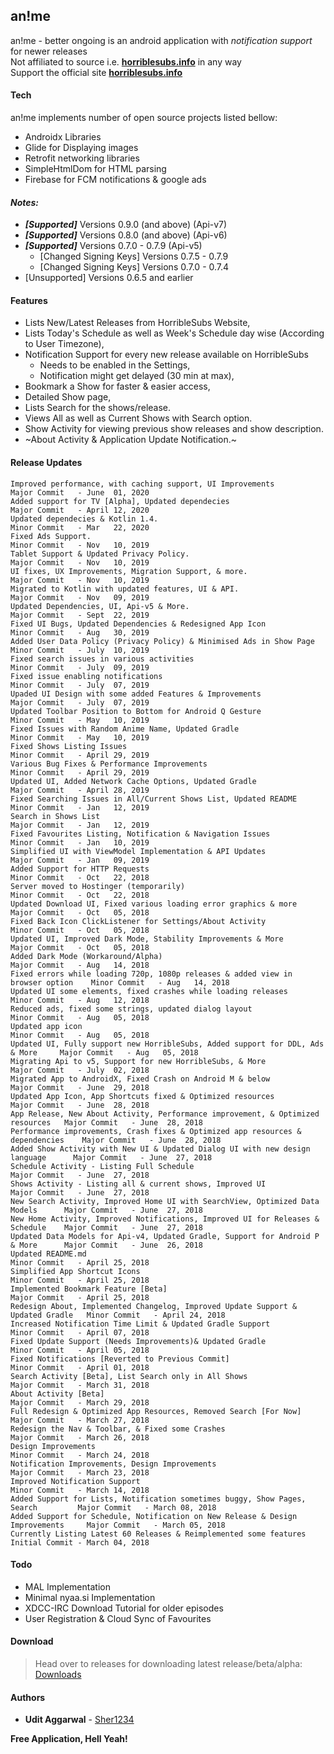 ## an!me
an!me - better ongoing is an android application with *notification support* for newer releases <br />
Not affiliated to source i.e. **[horriblesubs.info](https://horriblesubs.info)** in any way <br />
Support the official site **[horriblesubs.info](https://horriblesubs.info)**

#### Tech
an!me implements number of open source projects listed bellow:
- Androidx Libraries
- Glide for Displaying images
- Retrofit networking libraries
- SimpleHtmlDom for HTML parsing
- Firebase for FCM notifications & google ads

#### *Notes:*
- ***[Supported]*** Versions 0.9.0 (and above) (Api-v7)
- ***[Supported]*** Versions 0.8.0 (and above) (Api-v6)
- ***[Supported]*** Versions 0.7.0 - 0.7.9 (Api-v5)
  - [Changed Signing Keys] Versions 0.7.5 - 0.7.9
  - [Changed Signing Keys] Versions 0.7.0 - 0.7.4
- [Unsupported] Versions 0.6.5 and earlier


#### Features
 * Lists New/Latest Releases from HorribleSubs Website,
 * Lists Today's Schedule as well as Week's Schedule day wise (According to User Timezone),
 * Notification Support for every new release available on HorribleSubs
   - Needs to be enabled in the Settings,
   - Notification might get delayed (30 min at max),
 * Bookmark a Show for faster & easier access,
 * Detailed Show page,
 * Lists Search for the shows/release.
 * Views All as well as Current Shows with Search option.
 * Show Activity for viewing previous show releases and show description.
 * ~About Activity & Application Update Notification.~

#### Release Updates
```
Improved performance, with caching support, UI Improvements                       Major Commit   - June  01, 2020
Added support for TV [Alpha], Updated dependecies                                 Major Commit   - April 12, 2020
Updated dependecies & Kotlin 1.4.                                                 Minor Commit   - Mar   22, 2020
Fixed Ads Support.                                                                Minor Commit   - Nov   10, 2019
Tablet Support & Updated Privacy Policy.                                          Major Commit   - Nov   10, 2019
UI fixes, UX Improvements, Migration Support, & more.                             Major Commit   - Nov   10, 2019
Migrated to Kotlin with updated features, UI & API.                               Major Commit   - Nov   09, 2019
Updated Dependencies, UI, Api-v5 & More.                                          Major Commit   - Sept  22, 2019
Fixed UI Bugs, Updated Dependencies & Redesigned App Icon                         Minor Commit   - Aug   30, 2019
Added User Data Policy (Privacy Policy) & Minimised Ads in Show Page              Minor Commit   - July  10, 2019
Fixed search issues in various activities                                         Minor Commit   - July  09, 2019
Fixed issue enabling notifications                                                Minor Commit   - July  07, 2019
Upaded UI Design with some added Features & Improvements                          Major Commit   - July  07, 2019
Updated Toolbar Position to Bottom for Android Q Gesture                          Minor Commit   - May   10, 2019
Fixed Issues with Random Anime Name, Updated Gradle                               Minor Commit   - May   10, 2019
Fixed Shows Listing Issues                                                        Minor Commit   - April 29, 2019
Various Bug Fixes & Performance Improvements                                      Minor Commit   - April 29, 2019
Updated UI, Added Network Cache Options, Updated Gradle                           Major Commit   - April 28, 2019
Fixed Searching Issues in All/Current Shows List, Updated README                  Minor Commit   - Jan   12, 2019
Search in Shows List                                                              Major Commit   - Jan   12, 2019
Fixed Favourites Listing, Notification & Navigation Issues                        Minor Commit   - Jan   10, 2019
Simplified UI with ViewModel Implementation & API Updates                         Major Commit   - Jan   09, 2019
Added Support for HTTP Requests                                                   Minor Commit   - Oct   22, 2018
Server moved to Hostinger (temporarily)                                           Minor Commit   - Oct   22, 2018
Updated Download UI, Fixed various loading error graphics & more                  Major Commit   - Oct   05, 2018
Fixed Back Icon ClickListener for Settings/About Activity                         Minor Commit   - Oct   05, 2018
Updated UI, Improved Dark Mode, Stability Improvements & More                     Major Commit   - Oct   05, 2018
Added Dark Mode (Workaround/Alpha)                                                Major Commit   - Aug   14, 2018
Fixed errors while loading 720p, 1080p releases & added view in browser option    Minor Commit   - Aug   14, 2018
Updated UI some elements, fixed crashes while loading releases                    Minor Commit   - Aug   12, 2018
Reduced ads, fixed some strings, updated dialog layout                            Minor Commit   - Aug   05, 2018
Updated app icon                                                                  Minor Commit   - Aug   05, 2018
Updated UI, Fully support new HorribleSubs, Added support for DDL, Ads & More     Major Commit   - Aug   05, 2018
Migrating Api to v5, Support for new HorribleSubs, & More                         Major Commit   - July  02, 2018
Migrated App to AndroidX, Fixed Crash on Android M & below                        Major Commit   - June  29, 2018
Updated App Icon, App Shortcuts fixed & Optimized resources                       Major Commit   - June  28, 2018
App Release, New About Activity, Performance improvement, & Optimized resources   Major Commit   - June  28, 2018
Performance improvements, Crash fixes & Optimized app resources & dependencies    Major Commit   - June  28, 2018
Added Show Activity with New UI & Updated Dialog UI with new design language      Major Commit   - June  27, 2018
Schedule Activity - Listing Full Schedule                                         Major Commit   - June  27, 2018
Shows Activity - Listing all & current shows, Improved UI                         Major Commit   - June  27, 2018
New Search Activity, Improved Home UI with SearchView, Optimized Data Models      Major Commit   - June  27, 2018
New Home Activity, Improved Notifications, Improved UI for Releases & Schedule    Major Commit   - June  27, 2018
Updated Data Models for Api-v4, Updated Gradle, Support for Android P & More      Major Commit   - June  26, 2018
Updated README.md                                                                 Minor Commit   - April 25, 2018
Simplified App Shortcut Icons                                                     Minor Commit   - April 25, 2018
Implemented Bookmark Feature [Beta]                                               Major Commit   - April 25, 2018
Redesign About, Implemented Changelog, Improved Update Support & Updated Gradle   Minor Commit   - April 24, 2018
Increased Notification Time Limit & Updated Gradle Support                        Minor Commit   - April 07, 2018
Fixed Update Support (Needs Improvements)& Updated Gradle                         Minor Commit   - April 05, 2018
Fixed Notifications [Reverted to Previous Commit]                                 Minor Commit   - April 01, 2018
Search Activity [Beta], List Search only in All Shows                             Major Commit   - March 31, 2018
About Activity [Beta]                                                             Major Commit   - March 29, 2018
Full Redesign & Optimized App Resources, Removed Search [For Now]                 Major Commit   - March 27, 2018
Redesign the Nav & Toolbar, & Fixed some Crashes                                  Major Commit   - March 26, 2018
Design Improvements                                                               Minor Commit   - March 24, 2018
Notification Improvements, Design Improvements                                    Major Commit   - March 23, 2018
Improved Notification Support                                                     Minor Commit   - March 14, 2018
Added Support for Lists, Notification sometimes buggy, Show Pages, Search         Major Commit   - March 08, 2018
Added Support for Schedule, Notification on New Release & Design Improvements     Major Commit   - March 05, 2018
Currently Listing Latest 60 Releases & Reimplemented some features                Initial Commit - March 04, 2018
```
#### Todo
* MAL Implementation
* Minimal nyaa.si Implementation
* XDCC-IRC Download Tutorial for older episodes
* User Registration & Cloud Sync of Favourites

#### Download
> Head over to releases for downloading latest release/beta/alpha: [Downloads](https://github.com/Sher1234/HorribleSubs/releases)

#### Authors
* **Udit Aggarwal** - [Sher1234](https://github.com/Sher1234)

**Free Application, Hell Yeah!**